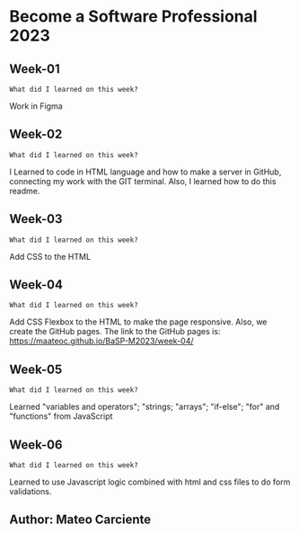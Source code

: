 # Become a Software Professional 2023
## Week-01
```
What did I learned on this week?
```
Work in Figma
## Week-02
```
What did I learned on this week?
```
I Learned to code in HTML language and how to make a server in GitHub, connecting my work with the GIT terminal. Also, I learned how to do this readme.
## Week-03
```
What did I learned on this week?
```
Add CSS to the HTML

## Week-04
```
What did I learned on this week?
```

Add CSS Flexbox to the HTML to make the page responsive. Also, we create the GitHub pages.
The link to the GitHub pages is: https://maateoc.github.io/BaSP-M2023/week-04/

## Week-05
```
What did I learned on this week?
```
Learned "variables and operators"; "strings; "arrays"; "if-else"; "for" and "functions" from JavaScript

## Week-06
```
What did I learned on this week?
```
Learned to use Javascript logic combined with html and css files to do form validations.
## Author: Mateo Carciente
